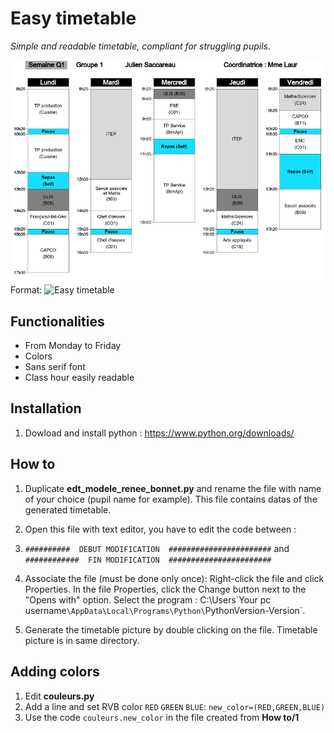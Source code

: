 # Easy timetable

*Simple and readable timetable, compliant for struggling pupils.*

![GitHub Logo](/example.png)
Format: ![Easy timetable](url)

## Functionalities
* From Monday to Friday
* Colors
* Sans serif font
* Class hour easily readable

## Installation
1. Dowload and install python : https://www.python.org/downloads/

## How to
1. Duplicate **edt_modele_renee_bonnet.py** and rename the file with name of your choice (pupil name for example). This file contains datas of the generated timetable. 

2. Open this file with text editor, you have to edit the code between :
3. `##########  DEBUT MODIFICATION  #######################`
                     and 
`############  FIN MODIFICATION  #######################`

3. Associate the file (must be done only once):
Right-click the file and click Properties. In the file Properties, click the Change button next to the "Opens with" option. 
Select the program : C:\Users\`Your pc username`\AppData\Local\Programs\Python\`PythonVersion-Version`.

4. Generate the timetable picture by double clicking on the file. Timetable picture is in same directory.

## Adding colors
1. Edit **couleurs.py**
2. Add a line and set RVB color `RED` `GREEN` `BLUE`: `new_color=(RED,GREEN,BLUE)`
3. Use the code `couleurs.new_color` in the file created from **How to/1**
